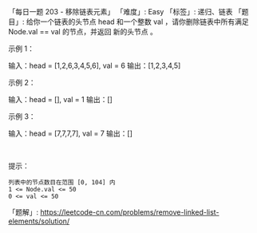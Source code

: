 「每日一题 203 - 移除链表元素」
「难度」: Easy
「标签」: 递归、链表
「题目」: 给你一个链表的头节点 head 和一个整数 val ，请你删除链表中所有满足 Node.val == val 的节点，并返回 新的头节点 。
 

示例 1：

输入：head = [1,2,6,3,4,5,6], val = 6
输出：[1,2,3,4,5]


示例 2：

输入：head = [], val = 1
输出：[]


示例 3：

输入：head = [7,7,7,7], val = 7
输出：[]


 

提示：


	列表中的节点数目在范围 [0, 104] 内
	1 <= Node.val <= 50
	0 <= val <= 50



「题解」: https://leetcode-cn.com/problems/remove-linked-list-elements/solution/